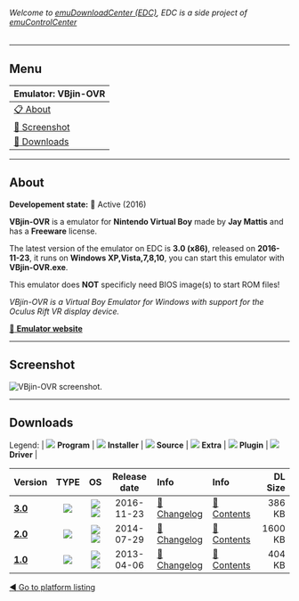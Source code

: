 ###### Welcome to [emuDownloadCenter (EDC)](https://github.com/PhoenixInteractiveNL/emuDownloadCenter/wiki/), EDC is a side project of [emuControlCenter](https://github.com/PhoenixInteractiveNL/emuControlCenter/wiki/)
***
## Menu
| **Emulator: VBjin-OVR** |
|:---------|
| [:clipboard: About](#about) |
| [:sunrise: Screenshot](#screen) |
| [:floppy_disk: Downloads](#downloads) |
***
## About
**Developement state:** :large_blue_circle: Active (2016)

**VBjin-OVR** is a emulator for **Nintendo Virtual Boy** made by **Jay Mattis** and has a **Freeware** license.

The latest version of the emulator on EDC is **3.0 (x86)**, released on **2016-11-23**, it runs on **Windows XP,Vista,7,8,10**, you can start this emulator with **VBjin-OVR.exe**.

This emulator does **NOT** specificly need BIOS image(s) to start ROM files!

_VBjin-OVR is a Virtual Boy Emulator for Windows with support for the Oculus Rift VR display device._

[:link: **Emulator website**](https://github.com/braindx/vbjin-ovr)
***
## Screenshot
![](https://raw.githubusercontent.com/PhoenixInteractiveNL/emuDownloadCenter/master/hooks/vbjin-ovr/emulator_screen_01.jpg "VBjin-OVR screenshot.")
***
## Downloads
Legend:
| ![](https://raw.githubusercontent.com/wiki/PhoenixInteractiveNL/emuDownloadCenter/images_misc/icon_program_24.png) **Program** | 
![](https://raw.githubusercontent.com/wiki/PhoenixInteractiveNL/emuDownloadCenter/images_misc/icon_installer_24.png) **Installer** | 
![](https://raw.githubusercontent.com/wiki/PhoenixInteractiveNL/emuDownloadCenter/images_misc/icon_source_code_24.png) **Source** | 
![](https://raw.githubusercontent.com/wiki/PhoenixInteractiveNL/emuDownloadCenter/images_misc/icon_extra_24.png) **Extra** | 
![](https://raw.githubusercontent.com/wiki/PhoenixInteractiveNL/emuDownloadCenter/images_misc/icon_plugin_24.png) **Plugin** | 
![](https://raw.githubusercontent.com/wiki/PhoenixInteractiveNL/emuDownloadCenter/images_misc/icon_driver_24.png) **Driver** | 


| Version  | TYPE | OS | Release date  | Info       | Info       | DL Size    |
|:---------|:----:|:--:|:-------------:|:-----------|:-----------|-----------:|
| [**3.0**](https://github.com/PhoenixInteractiveNL/edc-repo0006/raw/master/vbjin-ovr/3.0.7z) | ![](https://raw.githubusercontent.com/wiki/PhoenixInteractiveNL/emuDownloadCenter/images_misc/icon_program_24.png) | ![](https://raw.githubusercontent.com/wiki/PhoenixInteractiveNL/emuDownloadCenter/images_misc/logo_windows_24.png)![](https://raw.githubusercontent.com/wiki/PhoenixInteractiveNL/emuDownloadCenter/images_misc/icon_32-bit_24.png) | 2016-11-23 | [:page_facing_up: Changelog](https://github.com/PhoenixInteractiveNL/edc-repo0006/blob/master/vbjin-ovr/3.0_changelog.txt) | [:mag_right: Contents](https://github.com/PhoenixInteractiveNL/edc-repo0006/blob/master/vbjin-ovr/3.0_contents.txt) | 386 KB |
| [**2.0**](https://github.com/PhoenixInteractiveNL/edc-repo0006/raw/master/vbjin-ovr/2.0.7z) | ![](https://raw.githubusercontent.com/wiki/PhoenixInteractiveNL/emuDownloadCenter/images_misc/icon_program_24.png) | ![](https://raw.githubusercontent.com/wiki/PhoenixInteractiveNL/emuDownloadCenter/images_misc/logo_windows_24.png)![](https://raw.githubusercontent.com/wiki/PhoenixInteractiveNL/emuDownloadCenter/images_misc/icon_32-bit_24.png) | 2014-07-29 | [:page_facing_up: Changelog](https://github.com/PhoenixInteractiveNL/edc-repo0006/blob/master/vbjin-ovr/2.0_changelog.txt) | [:mag_right: Contents](https://github.com/PhoenixInteractiveNL/edc-repo0006/blob/master/vbjin-ovr/2.0_contents.txt) | 1600 KB |
| [**1.0**](https://github.com/PhoenixInteractiveNL/edc-repo0006/raw/master/vbjin-ovr/1.0.7z) | ![](https://raw.githubusercontent.com/wiki/PhoenixInteractiveNL/emuDownloadCenter/images_misc/icon_program_24.png) | ![](https://raw.githubusercontent.com/wiki/PhoenixInteractiveNL/emuDownloadCenter/images_misc/logo_windows_24.png)![](https://raw.githubusercontent.com/wiki/PhoenixInteractiveNL/emuDownloadCenter/images_misc/icon_32-bit_24.png) | 2013-04-06 | [:page_facing_up: Changelog](https://github.com/PhoenixInteractiveNL/edc-repo0006/blob/master/vbjin-ovr/1.0_changelog.txt) | [:mag_right: Contents](https://github.com/PhoenixInteractiveNL/edc-repo0006/blob/master/vbjin-ovr/1.0_contents.txt) | 404 KB |

[:arrow_backward: Go to platform listing](https://github.com/PhoenixInteractiveNL/emuDownloadCenter/wiki/EDC-Platform-List)
